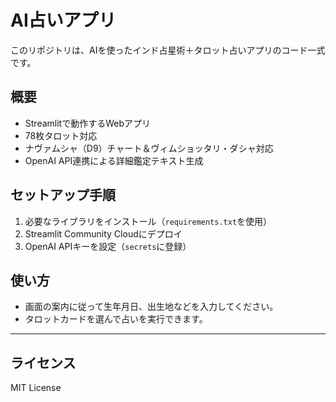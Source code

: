 # AI占いアプリ

このリポジトリは、AIを使ったインド占星術＋タロット占いアプリのコード一式です。

## 概要

- Streamlitで動作するWebアプリ
- 78枚タロット対応
- ナヴァムシャ（D9）チャート＆ヴィムショッタリ・ダシャ対応
- OpenAI API連携による詳細鑑定テキスト生成

## セットアップ手順

1. 必要なライブラリをインストール（`requirements.txt`を使用）
2. Streamlit Community Cloudにデプロイ
3. OpenAI APIキーを設定（`secrets`に登録）

## 使い方

- 画面の案内に従って生年月日、出生地などを入力してください。
- タロットカードを選んで占いを実行できます。

---

## ライセンス

MIT License
